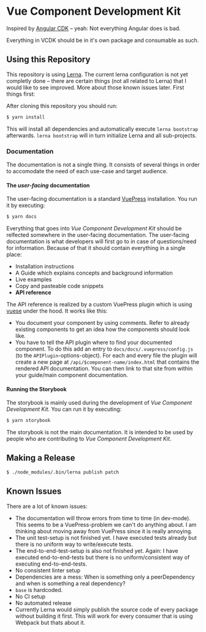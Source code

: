 # Vue Component Development Kit
Inspired by [Angular CDK](https://material.angular.io/cdk) – yeah: Not everything Angular does is bad.

Everything in VCDK should be in it's own package and consumable as such.

## Using this Repository
This repository is using [Lerna](https://lerna.js.org/). The current lerna configuration is not yet completly done – there are certain things (not all related to Lerna) that I would like to see improved. More about those known issues later. First things first:

After cloning this repository you should run:

```sh
$ yarn install
```

This will install all dependencies and automatically execute `lerna bootstrap` afterwards. `lerna bootstrap` will in turn initialize Lerna and all sub-projects.

### Documentation
The documentation is not a single thing. It consists of several things in order to accomodate the need of each use-case and target audience.

#### The *user-facing* documentation
The user-facing documentation is a standard [VuePress](https://v1.vuepress.vuejs.org/) installation. You run it by executing:

```sh
$ yarn docs
```

Everything that goes into *Vue Component Development Kit* should be relfected somewhere in the user-facing documentation. The user-facing documentation is what developers will first go to in case of questions/need for information. Because of that it should contain everything in a single place:

- Installation instructions
- A Guide which explains concepts and background information
- Live examples
- Copy and pasteable code snippets
- **API reference**

The API reference is realized by a custom VuePress plugin which is using [vuese](https://github.com/vuese) under the hood. It works like this:

- You document your component by using comments. Refer to already existing components to get an idea how the components should look like.
- You have to tell the API plugin where to find your documented component. To do this add an entry to `docs/docs/.vuepress/config.js` (to the `APIPlugin`-options-object). For each and every file the plugin will create a new page at `/api/$component-name/index.html` that contains the rendered API documentation. You can then link to that site from within your guide/main component documentation.

#### Running the Storybook
The storybook is mainly used during the development of *Vue Component Development Kit*. You can run it by executing:

```sh
$ yarn storybook
```

The storybook is not the main documentation. It is intended to be used by people who are contributing to *Vue Component Development Kit*.

## Making a Release
```sh
$ ./node_modules/.bin/lerna publish patch
```

## Known Issues
There are a lot of known issues:

- The documentation will throw errors from time to time (in dev-mode). This seems to be a VuePress-problem we can't do anything about. I am thinking about moving away from VuePress since it is really annoying.
- The unit test-setup is not finished yet. I have executed tests already but there is no uniform way to write/execute tests.
- The end-to-end-test-setup is also not finished yet. Again: I have executed end-to-end-tests but there is no uniform/consistent way of executing end-to-end-tests.
- No consistent linter setup
- Dependencies are a mess: When is something only a peerDependency and when is something a real dependency?
- `base` is hardcoded.
- No CI setup
- No automated release
- Currently Lerna would simply publish the source code of every package without building it first. This will work for every consumer that is using Webpack but thats about it.

